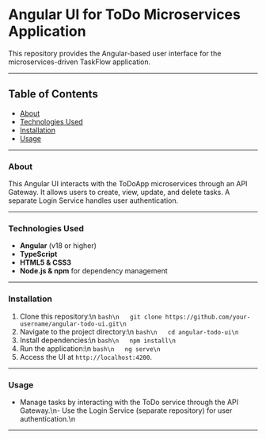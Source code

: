 # Angular UI for ToDo Microservices Application

This repository provides the Angular-based user interface for the microservices-driven TaskFlow application.

---

## Table of Contents
- [About](#about)
- [Technologies Used](#technologies-used)
- [Installation](#installation)
- [Usage](#usage)
---

### About
This Angular UI interacts with the ToDoApp microservices through an API Gateway. It allows users to create, view, update, and delete tasks. A separate Login Service handles user authentication.

---

### Technologies Used
- **Angular** (v18 or higher)
- **TypeScript**
- **HTML5 & CSS3**
- **Node.js & npm** for dependency management

---

### Installation
1. Clone this repository:\n   ```bash\n   git clone https://github.com/your-username/angular-todo-ui.git\n   ```
2. Navigate to the project directory:\n   ```bash\n   cd angular-todo-ui\n   ```
3. Install dependencies:\n   ```bash\n   npm install\n   ```
4. Run the application:\n   ```bash\n   ng serve\n   ```
5. Access the UI at `http://localhost:4200`.

---

### Usage
- Manage tasks by interacting with the ToDo service through the API Gateway.\n- Use the Login Service (separate repository) for user authentication.\n
  
---
